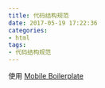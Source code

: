 ```yaml
---
title: 代码结构规范
date: 2017-05-19 17:22:36
categories:
- html
tags:
- 代码结构规范
---
```


使用 [Mobile Boilerplate](http://html5boilerplate.com/mobile/)